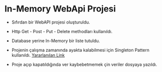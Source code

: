 # In-Memory WebApi Projesi

- Sıfırdan bir WebAPI projesi oluşturuldu.

- Http Get - Post - Put - Delete  methodları kullanıldı.

- Database yerine In-Memory bir liste tutuldu.

- Projenin çalışma zamanında ayakta kalabilmesi için Singleton Pattern kullanıldı. [Yararlanılan Link](https://csharpindepth.com/articles/singleton)

- Proje açıp kapatıldığında ver kaybebetmemek çin veriler dosyaya yazıldı.
